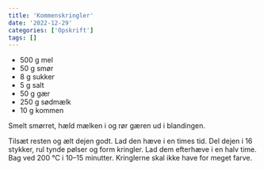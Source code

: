 ```yaml
---
title: 'Kommenskringler'
date: '2022-12-29'
categories: ['Opskrift']
tags: []
---
```


* 500 g mel
* 50 g smør
* 8 g sukker
* 5 g salt
* 50 g gær
* 250 g sødmælk
* 10 g kommen

Smelt smørret, hæld mælken i og rør gæren ud i blandingen.

Tilsæt resten og ælt dejen godt. Lad den hæve i en times tid. Del dejen i 16 stykker, rul tynde pølser og form kringler.
Lad dem efterhæve i en halv time. Bag ved 200 °C i 10–15 minutter. Kringlerne skal ikke have for meget farve.
